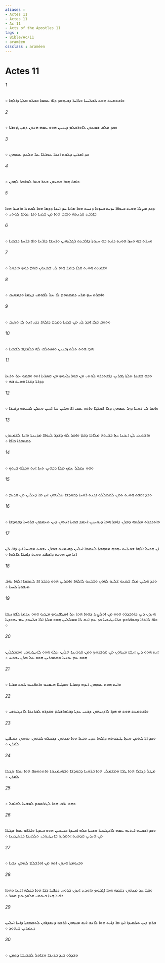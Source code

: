```yaml
---
aliases : 
- Actes 11
- Actes 11
- Ac 11
- Acts of the Apostles 11
tags : 
- Bible/Ac/11
- araméen
cssclass : araméen
---
```


# Actes 11

###### 1
ܘܐܫܬܡܥܬ ܗܘܬ ܠܫܠܝܚܐ ܘܠܐܚܐ ܕܒܝܗܘܕ ܕܐܦ ܥܡܡܐ ܩܒܠܘ ܡܠܬܐ ܕܐܠܗܐ ܀
###### 2
ܘܟܕ ܤܠܩ ܫܡܥܘܢ ܠܐܘܪܫܠܡ ܕܝܢܝܢ ܗܘܘ ܥܡܗ ܗܢܘܢ ܕܡܢ ܓܙܘܪܬܐ ܀
###### 3
ܟܕ ܐܡܪܝܢ ܕܠܘܬ ܐܢܫܐ ܥܘܪܠܐ ܥܠ ܘܠܥܤ ܥܡܗܘܢ ܀
###### 4
ܘܐܩܦ ܗܘܐ ܫܡܥܘܢ ܒܬܪ ܒܬܪ ܠܡܐܡܪ ܠܗܘܢ ܀
###### 5
ܕܟܕ ܡܨܠܐ ܗܘܝܬ ܒܝܘܦܐ ܚܙܝܬ ܒܚܙܘܐ ܕܢܚܬ ܗܘܐ ܡܐܢܐ ܚܕ ܐܝܢܐ ܕܕܡܐ ܗܘܐ ܠܟܬܢܐ ܘܐܤܝܪ ܗܘܐ ܒܐܪܒܥ ܩܪܢܬܗ ܘܫܐܒ ܗܘܐ ܡܢ ܫܡܝܐ ܘܐܬܐ ܥܕܡܐ ܠܘܬܝ ܀
###### 6
ܘܚܪܬ ܒܗ ܘܚܙܐ ܗܘܝܬ ܕܐܝܬ ܒܗ ܚܝܘܬܐ ܕܐܪܒܥܬ ܪܓܠܝܗܝܢ ܘܪܚܫܐ ܕܐܪܥܐ ܘܐܦ ܦܪܚܬܐ ܕܫܡܝܐ ܀
###### 7
ܘܫܡܥܬ ܗܘܝܬ ܩܠܐ ܕܐܡܪ ܗܘܐ ܠܝ ܫܡܥܘܢ ܩܘܡ ܟܘܤ ܘܐܟܘܠ ܀
###### 8
ܘܐܡܪܬ ܚܤ ܡܪܝ ܕܡܡܬܘܡ ܠܐ ܥܠ ܠܦܘܡܝ ܕܛܡܐ ܘܕܡܤܝܒ ܀
###### 9
ܘܬܘܒ ܩܠܐ ܐܡܪ ܠܝ ܡܢ ܫܡܝܐ ܕܡܕܡ ܕܐܠܗܐ ܕܟܝ ܐܢܬ ܠܐ ܬܤܝܒ ܀
###### 10
ܗܕܐ ܗܘܬ ܬܠܬ ܙܒܢܝܢ ܘܐܤܬܠܩ ܠܗ ܟܠܡܕܡ ܠܫܡܝܐ ܀
###### 11
ܘܒܗ ܒܫܥܬܐ ܬܠܬܐ ܓܒܪܝܢ ܕܐܫܬܕܪܘ ܠܘܬܝ ܡܢ ܩܘܪܢܠܝܘܤ ܡܢ ܩܤܪܝܐ ܐܬܘ ܘܩܡܘ ܥܠ ܬܪܥܐ ܕܕܪܬܐ ܕܫܪܐ ܗܘܝܬ ܒܗ ܀
###### 12
ܘܐܡܪ ܠܝ ܪܘܚܐ ܕܙܠ ܥܡܗܘܢ ܕܠܐ ܦܘܠܓܐ ܘܐܬܘ ܥܡܝ ܐܦ ܗܠܝܢ ܫܬܐ ܐܚܝܢ ܘܥܠܢ ܠܒܝܬܗ ܕܓܒܪܐ ܀
###### 13
ܘܐܫܬܥܝ ܠܢ ܐܝܟܢܐ ܚܙܐ ܒܒܝܬܗ ܡܠܐܟܐ ܕܩܡ ܘܐܡܪ ܠܗ ܕܫܕܪ ܠܝܘܦܐ ܡܕܝܢܬܐ ܘܐܝܬܐ ܠܫܡܥܘܢ ܕܡܬܩܪܐ ܟܐܦܐ ܀
###### 14
ܘܗܘ ܢܡܠܠ ܥܡܟ ܡܠܐ ܕܒܗܝܢ ܬܚܐ ܐܢܬ ܘܟܠܗ ܒܝܬܟ ܀
###### 15
ܘܟܕ ܐܩܦܬ ܗܘܝܬ ܬܡܢ ܠܡܡܠܠܘ ܐܓܢܬ ܪܘܚܐ ܕܩܘܕܫܐ ܥܠܝܗܘܢ ܐܝܟ ܡܐ ܕܥܠܝܢ ܡܢ ܩܕܝܡ ܀
###### 16
ܘܐܬܕܟܪܬ ܡܠܬܗ ܕܡܪܢ ܕܐܡܪ ܗܘܐ ܕܝܘܚܢܢ ܐܥܡܕ ܒܡܝܐ ܐܢܬܘܢ ܕܝܢ ܬܥܡܕܘܢ ܒܪܘܚܐ ܕܩܘܕܫܐ ܀
###### 17
ܐܢ ܗܟܝܠ ܐܠܗܐ ܫܘܝܐܝܬ ܝܗܒܗ ܡܘܗܒܬܐ ܠܥܡܡܐ ܐܝܠܝܢ ܕܗܝܡܢܘ ܒܡܪܢ ܝܫܘܥ ܡܫܝܚܐ ܐܝܟ ܕܐܦ ܠܢ ܐܢܐ ܡܢ ܗܘܝܬ ܕܐܤܦܩ ܗܘܝܬ ܕܐܟܠܐ ܠܐܠܗܐ ܀
###### 18
ܘܟܕ ܗܠܝܢ ܡܠܐ ܫܡܥܘ ܫܠܝܘ ܠܗܘܢ ܘܫܒܚܘ ܠܐܠܗܐ ܘܐܡܪܝܢ ܗܘܘ ܕܟܒܪ ܐܦ ܠܥܡܡܐ ܐܠܗܐ ܝܗܒ ܬܝܒܘܬܐ ܠܚܝܐ ܀
###### 19
ܗܢܘܢ ܕܝܢ ܕܐܬܒܕܪܘ ܗܘܘ ܡܢ ܐܘܠܨܢܐ ܕܗܘܐ ܗܘܐ ܥܠ ܐܤܛܦܢܘܤ ܡܛܝܘ ܗܘܘ ܥܕܡܐ ܠܦܘܢܝܩܐ ܘܐܦ ܠܐܬܪܐ ܕܩܘܦܪܘܤ ܘܠܐܢܛܝܟܝܐ ܟܕ ܥܡ ܐܢܫ ܠܐ ܡܡܠܠܝܢ ܗܘܘ ܡܠܬܐ ܐܠܐ ܒܠܚܘܕ ܥܡ ܝܗܘܕܝܐ ܀
###### 20
ܐܝܬ ܗܘܘ ܕܝܢ ܐܢܫܐ ܡܢܗܘܢ ܡܢ ܩܘܦܪܘܤ ܘܡܢ ܩܘܪܝܢܐ ܗܠܝܢ ܥܠܘ ܗܘܘ ܠܐܢܛܝܘܟܝ ܘܡܡܠܠܝܢ ܗܘܘ ܥܡ ܝܘܢܝܐ ܘܡܤܒܪܝܢ ܗܘܘ ܥܠ ܡܪܢ ܝܫܘܥ ܀
###### 21
ܘܐܝܬ ܗܘܬ ܥܡܗܘܢ ܐܝܕܗ ܕܡܪܝܐ ܘܤܓܝܐܐ ܗܝܡܢܘ ܘܐܬܦܢܝܘ ܠܘܬ ܡܪܝܐ ܀
###### 22
ܘܐܫܬܡܥܬ ܗܘܬ ܗܝ ܗܕܐ ܠܐܕܢܝܗܘܢ ܕܒܢܝ ܥܕܬܐ ܕܒܐܘܪܫܠܡ ܘܫܕܪܘ ܠܒܪܢܒܐ ܠܐܢܛܝܘܟܝ ܀
###### 23
ܘܟܕ ܐܬܐ ܠܬܡܢ ܘܚܙܐ ܛܝܒܘܬܗ ܕܐܠܗܐ ܚܕܝ ܘܒܥܐ ܗܘܐ ܡܢܗܘܢ ܕܒܟܠܗ ܠܒܗܘܢ ܢܗܘܘܢ ܢܩܝܦܝܢ ܠܡܪܢ ܀
###### 24
ܡܛܠ ܕܓܒܪܐ ܗܘܐ ܛܒܐ ܘܡܫܡܠܝ ܗܘܐ ܒܪܘܚܐ ܕܩܘܕܫܐ ܘܒܗܝܡܢܘܬܐ ܘܐܬܬܘܤܦ ܗܘܐ ܥܡܐ ܤܓܝܐܐ ܠܡܪܢ ܀
###### 25
ܘܗܘ ܢܦܩ ܗܘܐ ܠܛܪܤܘܤ ܠܡܒܥܐ ܠܫܐܘܠ ܀
###### 26
ܘܟܕ ܐܫܟܚܗ ܐܝܬܝܗ ܥܡܗ ܠܐܢܛܝܟܝܐ ܘܫܢܬܐ ܟܠܗ ܐܟܚܕܐ ܟܢܝܫܝܢ ܗܘܘ ܒܥܕܬܐ ܘܐܠܦܘ ܥܡܐ ܤܓܝܐܐ ܡܢ ܗܝܕܝܢ ܩܕܡܝܬ ܐܬܩܪܝܘ ܒܐܢܛܝܘܟܝ ܬܠܡܝܕܐ ܟܪܤܛܝܢܐ ܀
###### 27
ܘܒܝܘܡܬܐ ܗܢܘܢ ܐܬܘ ܡܢ ܐܘܪܫܠܡ ܠܬܡܢ ܢܒܝܐ ܀
###### 28
ܘܩܡ ܚܕ ܡܢܗܘܢ ܕܫܡܗ ܗܘܐ ܐܓܒܘܤ ܘܐܘܕܥ ܐܢܘܢ ܒܪܘܚ ܕܟܦܢܐ ܪܒܐ ܗܘܐ ܒܟܠܗ ܐܪܥܐ ܘܗܘܐ ܟܦܢܐ ܗܢܐ ܒܝܘܡܝ ܩܠܘܕܝܘܤ ܩܤܪ ܀
###### 29
ܒܪܡ ܕܝܢ ܬܠܡܝܕܐ ܐܝܟ ܡܐ ܕܐܝܬ ܗܘܐ ܠܐܢܫ ܐܢܫ ܡܢܗܘܢ ܦܪܫܘ ܕܢܫܕܪܘܢ ܠܬܫܡܫܬܐ ܕܐܚܐ ܐܝܠܝܢ ܕܥܡܪܝܢ ܒܝܗܘܕ ܀
###### 30
ܘܫܕܪܘ ܒܝܕ ܒܪܢܒܐ ܘܫܐܘܠ ܠܩܫܝܫܐ ܕܬܡܢ ܀

